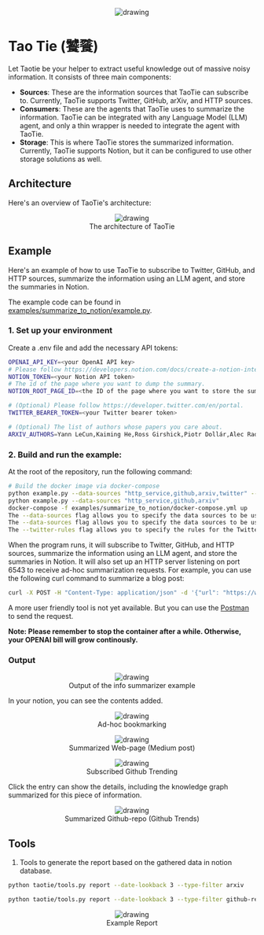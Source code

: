 <p align="center">
    <img src="./images/taotie.png" alt="drawing"/>
</p>

# Tao Tie (饕餮)

Let Taotie be your helper to extract useful knowledge out of massive noisy information. It consists of three main components:

* **Sources**: These are the information sources that TaoTie can subscribe to. Currently, TaoTie supports Twitter, GitHub, arXiv, and HTTP sources.
* **Consumers**: These are the agents that TaoTie uses to summarize the information. TaoTie can be integrated with any Language Model (LLM) agent, and only a thin wrapper is needed to integrate the agent with TaoTie.
* **Storage**: This is where TaoTie stores the summarized information. Currently, TaoTie supports Notion, but it can be configured to use other storage solutions as well.

## Architecture

Here's an overview of TaoTie's architecture:

<p align="center">
    <img src="./images/architecture.png" alt="drawing"/>
    <br>The architecture of TaoTie
</p>

## Example
Here's an example of how to use TaoTie to subscribe to Twitter, GitHub, and HTTP sources, summarize the information using an LLM agent, and store the summaries in Notion.

The example code can be found in [examples/summarize_to_notion/example.py](examples/summarize_to_notion/example.py).

### 1. Set up your environment

Create a .env file and add the necessary API tokens:

```bash
OPENAI_API_KEY=<your OpenAI API key>
# Please follow https://developers.notion.com/docs/create-a-notion-integration.
NOTION_TOKEN=<your Notion API token>  
# The id of the page where you want to dump the summary.
NOTION_ROOT_PAGE_ID=<the ID of the page where you want to store the summaries>

# (Optional) Please follow https://developer.twitter.com/en/portal.
TWITTER_BEARER_TOKEN=<your Twitter bearer token>  

# (Optional) The list of authors whose papers you care about.
ARXIV_AUTHORS=Yann LeCun,Kaiming He,Ross Girshick,Piotr Dollár,Alec Radford,Ilya Sutskever,Dario Amodei,Geoffrey E. Hinton
```

### 2. Build and run the example:
At the root of the repository, run the following command:
```bash
# Build the docker image via docker-compose
python example.py --data-sources "http_service,github,arxiv,twitter" --twitter-rules "rule1,rule2"
python example.py --data-sources "http_service,github,arxiv"
docker-compose -f examples/summarize_to_notion/docker-compose.yml up
The --data-sources flag allows you to specify the data sources to be used. It accepts a comma-separated list of data sources. The possible values are "http_service", "github", "arxiv", and "twitter".
The --data-sources flag allows you to specify the data sources to be used. It accepts a comma-separated list of data sources. The possible values are "http_service", "github", and "arxiv".
The --twitter-rules flag allows you to specify the rules for the Twitter source. It accepts a comma-separated list of rules.
```


When the program runs, it will subscribe to Twitter, GitHub, and HTTP sources, summarize the information using an LLM agent, and store the summaries in Notion. It will also set up an HTTP server listening on port 6543 to receive ad-hoc summarization requests. For example, you can use the following curl command to summarize a blog post:

```bash
curl -X POST -H "Content-Type: application/json" -d '{"url": "https://www.harmdevries.com/post/model-size-vs-compute-overhead"}' http://localhost:6543/api/v1/url
```

A more user friendly tool is not yet available. But you can use the [Postman](https://www.postman.com/) to send the request.

**Note: Please remember to stop the container after a while. Otherwise, your OPENAI bill will grow continously.**

### Output

<p align="center">
    <img src="./examples/summarize_to_notion/example.png" alt="drawing"/>
    <br>Output of the info summarizer example
</p>

In your notion, you can see the contents added.

<p align="center">
    <img src="./images/adhoc-saving.gif" alt="drawing"/>
    <br>Ad-hoc bookmarking
</p>

<p align="center">
    <img src="./images/web-page.png" alt="drawing"/>
    <br>Summarized Web-page (Medium post)
</p>

<p align="center">
    <img src="./images/github-trending-short.gif" alt="drawing"/>
    <br>Subscribed Github Trending
</p>

Click the entry can show the details, including the knowledge graph summarized for this piece of information.
<p align="center">
    <img src="./images/github-repo.png" alt="drawing"/>
    <br>Summarized Github-repo (Github Trends)
</p>

## Tools
1. Tools to generate the report based on the gathered data in notion database.
```bash
python taotie/tools.py report --date-lookback 3 --type-filter arxiv
```

```bash
python taotie/tools.py report --date-lookback 3 --type-filter github-repo
```

<p align="center">
    <img src="./images/example-report.png" alt="drawing"/>
    <br>Example Report
</p>
